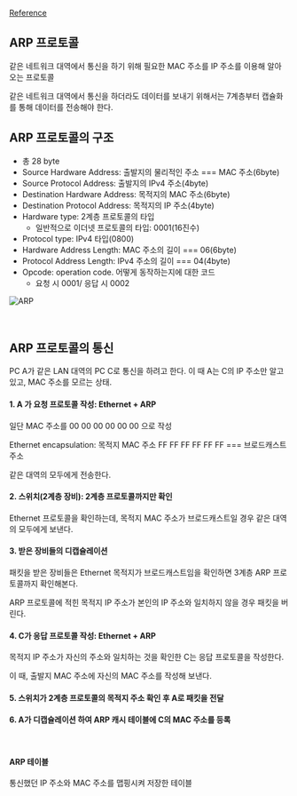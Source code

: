 [Reference](https://www.youtube.com/playlist?list=PL0d8NnikouEWcF1jJueLdjRIC4HsUlULi)

## ARP 프로토콜

같은 네트워크 대역에서 통신을 하기 위해 필요한 MAC 주소를 IP 주소를 이용해 알아오는 프로토콜

같은 네트워크 대역에서 통신을 하더라도 데이터를 보내기 위해서는 7계층부터 캡슐화를 통해 데이터를 전송해야 한다.

## ARP 프로토콜의 구조

- 총 28 byte
- Source Hardware Address: 출발지의 물리적인 주소 === MAC 주소(6byte)
- Source Protocol Address: 출발지의 IPv4 주소(4byte)
- Destination Hardware Address: 목적지의 MAC 주소(6byte)
- Destination Protocol Address: 목적지의 IP 주소(4byte)
- Hardware type: 2계층 프로토콜의 타입
  - 일반적으로 이더넷 프로토콜의 타입: 0001(16진수)
- Protocol type: IPv4 타입(0800)
- Hardware Address Length: MAC 주소의 길이 === 06(6byte)
- Protocol Address Length: IPv4 주소의 길이 === 04(4byte)
- Opcode: operation code. 어떻게 동작하는지에 대한 코드
  - 요청 시 0001/ 응답 시 0002

![ARP](https://i.imgur.com/NP3ZyAa.jpg)

<br>

## ARP 프로토콜의 통신

PC A가 같은 LAN 대역의 PC C로 통신을 하려고 한다. 이 때 A는 C의 IP 주소만 알고 있고, MAC 주소를 모르는 상태.

#### 1. A 가 요청 프로토콜 작성: Ethernet + ARP

일단 MAC 주소를 00 00 00 00 00 00 으로 작성

Ethernet encapsulation: 목적지 MAC 주소 FF FF FF FF FF FF === 브로드캐스트 주소

같은 대역의 모두에게 전송한다.

#### 2. 스위치(2계층 장비): 2계층 프로토콜까지만 확인

Ethernet 프로토콜을 확인하는데, 목적지 MAC 주소가 브로드캐스트일 경우 같은 대역의 모두에게 보낸다.

#### 3. 받은 장비들의 디캡슐레이션

패킷을 받은 장비들은 Ethernet 목적지가 브로드캐스트임을 확인하면 3계층 ARP 프로토콜까지 확인해본다.

ARP 프로토콜에 적힌 목적지 IP 주소가 본인의 IP 주소와 일치하지 않을 경우 패킷을 버린다.

#### 4. C가 응답 프로토콜 작성: Ethernet + ARP

목적지 IP 주소가 자신의 주소와 일치하는 것을 확인한 C는 응답 프로토콜을 작성한다.

이 때, 출발지 MAC 주소에 자신의 MAC 주소를 작성해 보낸다.

#### 5. 스위치가 2계층 프로토콜의 목적지 주소 확인 후 A로 패킷을 전달

#### 6. A가 디캡슐레이션 하여 ARP 캐시 테이블에 C의 MAC 주소를 등록

<br>

#### ARP 테이블

통신했던 IP 주소와 MAC 주소를 맵핑시켜 저장한 테이블
